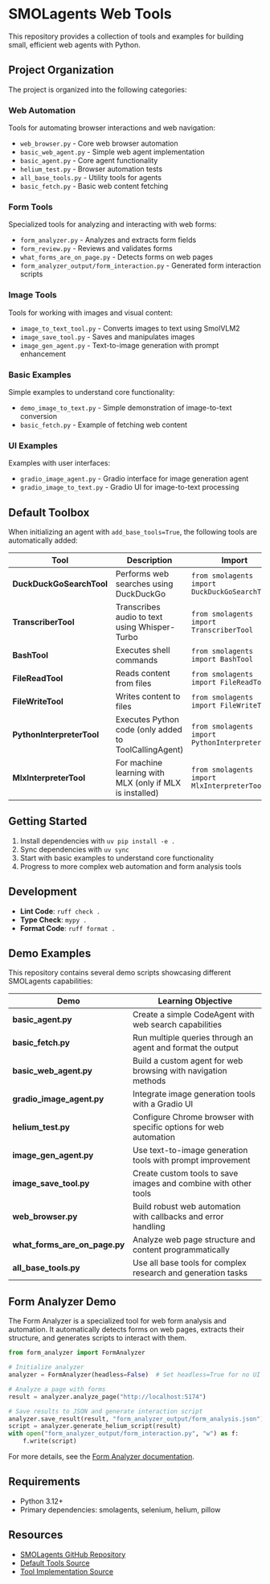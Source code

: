 # SMOLagents Web Tools

This repository provides a collection of tools and examples for building small, efficient web agents with Python.

## Project Organization

The project is organized into the following categories:

### Web Automation
Tools for automating browser interactions and web navigation:
- `web_browser.py` - Core web browser automation
- `basic_web_agent.py` - Simple web agent implementation
- `basic_agent.py` - Core agent functionality
- `helium_test.py` - Browser automation tests
- `all_base_tools.py` - Utility tools for agents
- `basic_fetch.py` - Basic web content fetching

### Form Tools
Specialized tools for analyzing and interacting with web forms:
- `form_analyzer.py` - Analyzes and extracts form fields
- `form_review.py` - Reviews and validates forms
- `what_forms_are_on_page.py` - Detects forms on web pages
- `form_analyzer_output/form_interaction.py` - Generated form interaction scripts

### Image Tools
Tools for working with images and visual content:
- `image_to_text_tool.py` - Converts images to text using SmolVLM2
- `image_save_tool.py` - Saves and manipulates images
- `image_gen_agent.py` - Text-to-image generation with prompt enhancement

### Basic Examples
Simple examples to understand core functionality:
- `demo_image_to_text.py` - Simple demonstration of image-to-text conversion
- `basic_fetch.py` - Example of fetching web content

### UI Examples
Examples with user interfaces:
- `gradio_image_agent.py` - Gradio interface for image generation agent
- `gradio_image_to_text.py` - Gradio UI for image-to-text processing

## Default Toolbox

When initializing an agent with `add_base_tools=True`, the following tools are automatically added:

| Tool | Description | Import |
|------|-------------|--------|
| **DuckDuckGoSearchTool** | Performs web searches using DuckDuckGo | `from smolagents import DuckDuckGoSearchTool` |
| **TranscriberTool** | Transcribes audio to text using Whisper-Turbo | `from smolagents import TranscriberTool` |
| **BashTool** | Executes shell commands | `from smolagents import BashTool` |
| **FileReadTool** | Reads content from files | `from smolagents import FileReadTool` |
| **FileWriteTool** | Writes content to files | `from smolagents import FileWriteTool` |
| **PythonInterpreterTool** | Executes Python code (only added to ToolCallingAgent) | `from smolagents import PythonInterpreterTool` |
| **MlxInterpreterTool** | For machine learning with MLX (only if MLX is installed) | `from smolagents import MlxInterpreterTool` |

## Getting Started

1. Install dependencies with `uv pip install -e .`
2. Sync dependencies with `uv sync`
3. Start with basic examples to understand core functionality
4. Progress to more complex web automation and form analysis tools

## Development

- **Lint Code**: `ruff check .`
- **Type Check**: `mypy .`
- **Format Code**: `ruff format .`

## Demo Examples

This repository contains several demo scripts showcasing different SMOLagents capabilities:

| Demo | Learning Objective |
|------|-------------------|
| **basic_agent.py** | Create a simple CodeAgent with web search capabilities |
| **basic_fetch.py** | Run multiple queries through an agent and format the output |
| **basic_web_agent.py** | Build a custom agent for web browsing with navigation methods |
| **gradio_image_agent.py** | Integrate image generation tools with a Gradio UI |
| **helium_test.py** | Configure Chrome browser with specific options for web automation |
| **image_gen_agent.py** | Use text-to-image generation tools with prompt improvement |
| **image_save_tool.py** | Create custom tools to save images and combine with other tools |
| **web_browser.py** | Build robust web automation with callbacks and error handling |
| **what_forms_are_on_page.py** | Analyze web page structure and content programmatically |
| **all_base_tools.py** | Use all base tools for complex research and generation tasks |

## Form Analyzer Demo

The Form Analyzer is a specialized tool for web form analysis and automation. It automatically detects forms on web pages, extracts their structure, and generates scripts to interact with them.

```python
from form_analyzer import FormAnalyzer

# Initialize analyzer
analyzer = FormAnalyzer(headless=False)  # Set headless=True for no UI

# Analyze a page with forms
result = analyzer.analyze_page("http://localhost:5174")

# Save results to JSON and generate interaction script
analyzer.save_result(result, "form_analyzer_output/form_analysis.json")
script = analyzer.generate_helium_script(result)
with open("form_analyzer_output/form_interaction.py", "w") as f:
    f.write(script)
```

For more details, see the [Form Analyzer documentation](form_analyzer_readme.md).

## Requirements

- Python 3.12+
- Primary dependencies: smolagents, selenium, helium, pillow

## Resources

- [SMOLagents GitHub Repository](https://github.com/huggingface/smolagents)
- [Default Tools Source](https://github.com/huggingface/smolagents/blob/v1.11.0/src/smolagents/default_tools.py)
- [Tool Implementation Source](https://github.com/huggingface/smolagents/blob/v1.11.0/src/smolagents/tools.py)